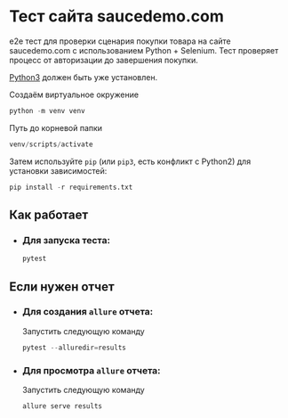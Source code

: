 # Тест сайта saucedemo.com


e2e тест для проверки сценария покупки товара на сайте saucedemo.com с использованием Python + Selenium.
Тест проверяет процесс от авторизации до завершения покупки.

[Python3](https://www.python.org/downloads/) должен быть уже установлен.

Cоздаём виртуальное окружение
```python
python -m venv venv
```
Путь до корневой папки 
```python 
venv/scripts/activate
```

Затем используйте `pip` (или `pip3`, есть конфликт с Python2) для установки зависимостей:
```python
pip install -r requirements.txt
```

## Как работает
    
- ### Для запуска теста:
    ```python
  pytest
  ```
  
 ## Если нужен отчет

- ### Для создания `allure` отчета:
  Запустить следующую команду
    ```python
    pytest --alluredir=results
    ```
- ### Для просмотра `allure` отчета:
  Запустить следующую команду

    ```python
    allure serve results
    ```
